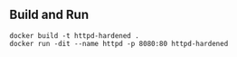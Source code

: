 ## Build and Run
```
docker build -t httpd-hardened .
docker run -dit --name httpd -p 8080:80 httpd-hardened
```